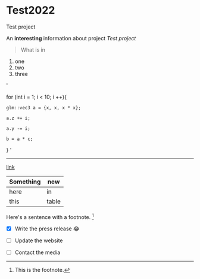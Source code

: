 # Test2022
Test project

An **interesting** information about project *Test project*

> What is in


1. one
2. two
3. three



'

for (int i = 1; i < 10; i ++){

    glm::vec3 a = {x, x, x * x};
    
    a.z += i;
    
    a.y -= i;
    
    b = a * c;
    
}
'

---

[link](https://www.markdownguide.org/cheat-sheet/)


| Something | new |
| ----------- | ----------- |
| here | in |
| this | table |


Here's a sentence with a footnote. [^1]

[^1]: This is the footnote.



  
- [x] Write the press release :joy:
- [ ] Update the website
- [ ] Contact the media 



  


